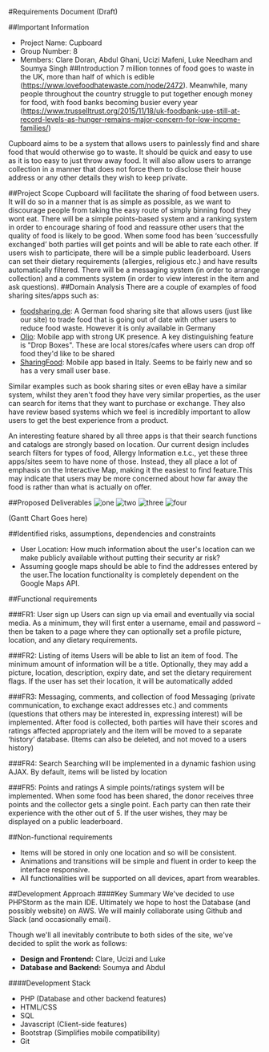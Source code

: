 #Requirements Document (Draft)

##Important Information
* Project Name: Cupboard
* Group Number: 8
* Members: Clare Doran, Abdul Ghani, Ucizi Mafeni, Luke Needham and Soumya Singh
##Introduction
7 million tonnes of food goes to waste in the UK, more than half of which is edible (https://www.lovefoodhatewaste.com/node/2472). Meanwhile,  many people throughout the country struggle to put together enough money for food, with food banks becoming busier every year (https://www.trusselltrust.org/2015/11/18/uk-foodbank-use-still-at-record-levels-as-hunger-remains-major-concern-for-low-income-families/)

Cupboard aims to be a system that allows users to painlessly find and share food that would otherwise go to waste. It should be quick and easy to use as it is too easy to just throw away food. 
It will also allow users to arrange collection in a manner that does not force them to disclose their house address or any other details they wish to keep private.

##Project Scope
Cupboard will facilitate the sharing of food between users. It will do so in a manner that is as simple as possible, as we want to discourage people from taking the easy route of simply binning food they wont eat.
There will be a simple points-based system and a ranking system in order to encourage sharing of food and reassure other users that the quality of food is likely to be good. When some food has been ‘successfully exchanged’ both parties will get points and will be able to rate each other. If users wish to participate, there will be a simple public leaderboard.
Users can set their dietary requirements (allergies, religious etc.) and have results automatically filtered. 
There will be a messaging system (in order to arrange collection) and a comments system (in order to view interest in the item and ask questions).
##Domain Analysis
There are a couple of examples of food sharing sites/apps such as:

* [foodsharing.de](https://foodsharing.de/): A German food sharing site that allows users (just like our site) to trade food that is going out of date with other users to reduce food waste. However it is only available in Germany  
* [Olio](https://olioex.com/): Mobile app with strong UK presence. A key distinguishing feature is "Drop Boxes". These are local stores/cafes where users can drop off food they'd like to be shared
* [SharingFood](https://itunes.apple.com/us/app/sharing-food/id992111062?mt=8): Mobile app based in Italy. Seems to be fairly new and so has a very small user base.

Similar examples such as book sharing sites or even eBay have a similar system, whilst they aren't food they have very similar  properties, as the user can search for items that they want to purchase or exchange. They also have review based systems which we feel is incredibly important to allow users to get the best experience from a product. 

An interesting feature shared by all three apps is that their search functions and catalogs are strongly based on location. Our current design includes search filters for types of food, Allergy Information e.t.c., yet these three apps/sites seem to have none of those. Instead, they all place a lot of emphasis on the Interactive Map, making it the easiest to find feature.This may indicate that users may be more concerned about how far away the food is rather than what is actually on offer.


##Proposed Deliverables
![one](http://i.imgur.com/auDe2O0.jpg)
![two](http://i.imgur.com/aMaHbFM.jpg)
![three](http://i.imgur.com/vu2jLrN.jpg)
![four](http://i.imgur.com/TFuYRWT.jpg)

(Gantt Chart Goes here)

##Identified risks, assumptions, dependencies and constraints
* User Location: How much information about the user's location can we make publicly available without putting their security ar risk?
* Assuming google maps should be able to find the addresses entered by the user.The location functionality is completely dependent on the Google Maps API.

##Functional requirements

###FR1:  User sign up
Users can sign up via email and eventually via social media. As a minimum, they will first enter a username, email and password – then be taken to a page where they can optionally set a profile picture, location, and any dietary requirements. 

###FR2:  Listing of items
Users will be able to list an item of food. The minimum amount of information will be a title. Optionally, they may add a picture, location, description, expiry date, and set the dietary requirement flags. If the user has set their location, it will be automatically added

###FR3: Messaging, comments, and collection of food
Messaging (private communication, to exchange exact addresses etc.) and comments (questions that others may be interested in, expressing interest) will be implemented. After food is collected, both parties will have their scores and ratings affected appropriately and the item will be moved to a separate ‘history’ database. (Items can also be deleted, and not moved to a users history) 

###FR4: Search
Searching will be implemented in a dynamic fashion using AJAX. By default, items will be listed by location 

###FR5: Points and ratings
A simple points/ratings system will be implemented. When some food has been shared, the donor receives three points and the collector gets a single point. Each party can then rate their experience with the other out of 5. If the user wishes, they may be displayed on a public leaderboard. 

##Non-functional requirements

* Items will be stored in only one location and so will be consistent.
* Animations and transitions will be simple and fluent in order to keep the interface responsive.
* All functionalities will be supported on all devices, apart from wearables.

##Development Approach
####Key Summary
We've decided to use PHPStorm as the main IDE. Ultimately we hope to host the Database (and possibly website) on AWS. We will mainly collaborate using Github and Slack (and occasionally email).

Though we'll all inevitably contribute to both sides of the site, we've decided to split the work as follows:
* __Design and Frontend:__ Clare, Ucizi and Luke
* __Database and Backend:__ Soumya and Abdul

####Development  Stack
* PHP (Database and other backend features)
* HTML/CSS 
* SQL
* Javascript (Client-side features)
* Bootstrap (Simplifies mobile compatibility)
* Git

